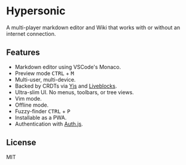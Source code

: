 # Hypersonic

A multi-player markdown editor and Wiki that works with or without an internet connection.

## Features

- Markdown editor using VSCode's Monaco.
- Preview mode <kbd>CTRL</kbd> + <kbd>M</kbd>
- Multi-user, multi-device.
- Backed by CRDTs via [Yjs](https://yjs.dev) and [Liveblocks](https://liveblocks.io/document/yjs).
- Ultra-slim UI. No menus, toolbars, or tree views.
- Vim mode.
- Offline mode.
- Fuzzy-finder <kbd>CTRL</kbd> + <kbd>P</kbd>
- Installable as a PWA.
- Authentication with [Auth.js](https://authjs.dev).

## License

MIT
